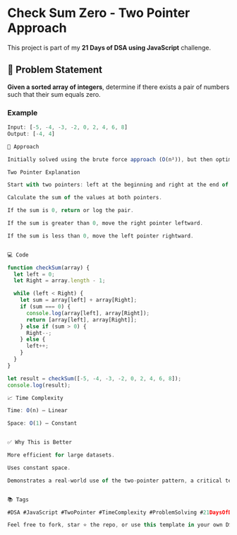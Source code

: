 # Check Sum Zero - Two Pointer Approach

This project is part of my **21 Days of DSA using JavaScript** challenge.

## 🚀 Problem Statement

**Given a sorted array of integers**, determine if there exists a pair of numbers such that their sum equals zero.

### Example

```js
Input: [-5, -4, -3, -2, 0, 2, 4, 6, 8]
Output: [-4, 4]

🧠 Approach

Initially solved using the brute force approach (O(n²)), but then optimized it using the Two Pointer Technique, reducing time complexity to O(n).

Two Pointer Explanation

Start with two pointers: left at the beginning and right at the end of the array.

Calculate the sum of the values at both pointers.

If the sum is 0, return or log the pair.

If the sum is greater than 0, move the right pointer leftward.

If the sum is less than 0, move the left pointer rightward.


💻 Code

function checkSum(array) {
  let left = 0;
  let Right = array.length - 1;

  while (left < Right) {
    let sum = array[left] + array[Right];
    if (sum === 0) {
      console.log(array[left], array[Right]);
      return [array[left], array[Right]];
    } else if (sum > 0) {
      Right--;
    } else {
      left++;
    }
  }
}

let result = checkSum([-5, -4, -3, -2, 0, 2, 4, 6, 8]);
console.log(result);

📈 Time Complexity

Time: O(n) — Linear

Space: O(1) — Constant


✅ Why This is Better

More efficient for large datasets.

Uses constant space.

Demonstrates a real-world use of the two-pointer pattern, a critical technique in technical interviews.


📚 Tags

#DSA #JavaScript #TwoPointer #TimeComplexity #ProblemSolving #21DaysOfDSAinJS

Feel free to fork, star ⭐ the repo, or use this template in your own DSA journey.
